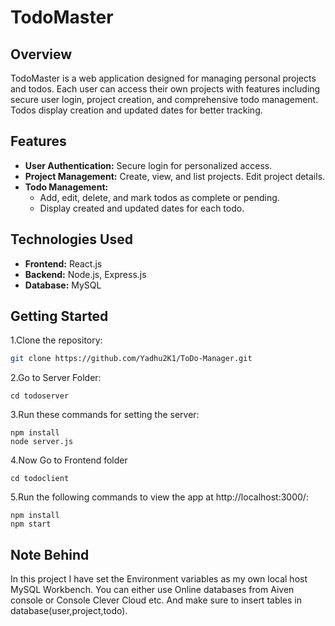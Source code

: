 # TodoMaster

## Overview

TodoMaster is a web application designed for managing personal projects and todos. Each user can access their own projects with features including secure user login, project creation, and comprehensive todo management. Todos display creation and updated dates for better tracking.

## Features

- **User Authentication:** Secure login for personalized access.
- **Project Management:** Create, view, and list projects. Edit project details.
- **Todo Management:** 
  - Add, edit, delete, and mark todos as complete or pending.
  - Display created and updated dates for each todo.

## Technologies Used

- **Frontend:** React.js
- **Backend:** Node.js, Express.js
- **Database:** MySQL

## Getting Started

1.Clone the repository:
```bash 
git clone https://github.com/Yadhu2K1/ToDo-Manager.git
```
2.Go to Server Folder:
```
cd todoserver
```
3.Run these commands for setting the server:
```
npm install
node server.js
```
4.Now Go to Frontend folder
```
cd todoclient
```
5.Run the following commands to view the app at http://localhost:3000/:
```
npm install
npm start
```
## Note Behind

In this project I have set the Environment variables as my own local host MySQL Workbench. You can either use Online databases from Aiven console or Console Clever Cloud etc. And make sure to insert tables in database(user,project,todo).
